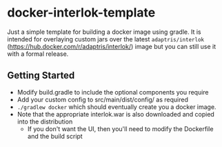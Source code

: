 # docker-interlok-template

Just a simple template for building a docker image using gradle. It is intended for overlaying custom jars over the latest `adaptris/interlok` (https://hub.docker.com/r/adaptris/interlok/) image but you can still use it with a formal release.

## Getting Started

* Modify build.gradle to include the optional components you require
* Add your custom config to src/main/dist/config/ as required
* `./gradlew docker` which should eventually create you a docker image.
* Note that the appropriate interlok.war is also downloaded and copied into the distribution
    * If you don't want the UI, then you'll need to modify the Dockerfile and the build script

